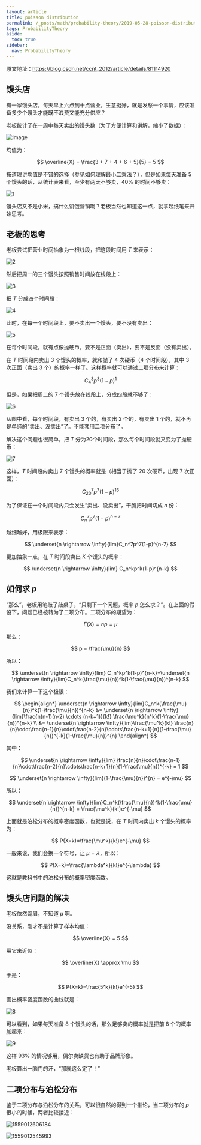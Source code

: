 ```yaml
---
layout: article
title: poisson distribution
permalink: /_posts/math/probability-theory/2019-05-28-poisson-distribution
tags: ProbabilityTheory
aside:
  toc: true
sidebar:
  nav: ProbabilityTheory
---
```


<!--more-->


原文地址：<https://blog.csdn.net/ccnt_2012/article/details/81114920>


## 馒头店

有一家馒头店，每天早上六点到十点营业，生意挺好，就是发愁一个事情，应该准备多少个馒头才能既不浪费又能充分供应？

老板统计了在一周中每天卖出的馒头数（为了方便计算和讲解，缩小了数据）：

![Image](https://raw.githubusercontent.com/monkey-knight/monkey-knight.github.io/master/_posts/math/probability-theory/assets/1.svg)

均值为：

$$
\overline{X} = \frac{3 + 7 + 4 + 6 + 5}{5} = 5
$$

按道理讲均值是不错的选择（参见[如何理解最小二乘法](https://www.matongxue.com/madocs/818.html)？），但是如果每天准备 $5$ 个馒头的话，从统计表来看，至少有两天不够卖，$40\%$ 的时间不够卖：

![1](./assets/2.svg)

馒头店又不是小米，搞什么饥饿营销啊？老板当然也知道这一点，就拿起纸笔来开始思考。


## 老板的思考

老板尝试把营业时间抽象为一根线段，把这段时间用 $T$ 来表示：

![2](./assets/3.png)

然后把周一的三个馒头按照销售时间放在线段上：

![3](./assets/4.png)

把 $T$ 分成四个时间段：

![4](./assets/5.png)

此时，在每一个时间段上，要不卖出一个馒头，要不没有卖出：

![5](./assets/6.png)

在每个时间段，就有点像抛硬币，要不是正面（卖出），要不是反面（没有卖出）。

在 $T$ 时间段内卖出 $3$ 个馒头的概率，就和抛了 $4$ 次硬币（$4$ 个时间段），其中 $3$ 次正面（卖出 $3$ 个）的概率一样了。这样概率就可以通过二项分布来计算：

$$
C_4^3 p^3(1-p)^1
$$

但是，如果把周二的 $7$ 个馒头放在线段上，分成四段就不够了：

![6](./assets/7.png)

从图中看，每个时间段，有卖出 $3$ 个的，有卖出 $2$ 个的，有卖出 $1$ 个的，就不再是单纯的“卖出、没卖出”了。不能套用二项分布了。

解决这个问题也很简单，把 $T$ 分为20个时间段，那么每个时间段就又变为了抛硬币：

![7](./assets/8.png)

这样，$T$ 时间段内卖出 $7$ 个馒头的概率就是（相当于抛了 $20$ 次硬币，出现 $7$ 次正面）：

$$
C_{20}^7p^7(1-p)^{13}
$$

为了保证在一个时间段内只会发生“卖出、没卖出”，干脆把时间切成 $n$ 份：

$$
C_n^7p^7(1-p)^{n-7}
$$

越细越好，用极限来表示：

$$
\underset{n \rightarrow \infty}{lim}C_n^7p^7(1-p)^{n-7}
$$

更加抽象一点，在 $T$ 时间段卖出 $K$ 个馒头的概率：

$$
\underset{n \rightarrow \infty}{lim} C_n^kp^k(1-p)^{n-k}
$$

## 如何求 $p$

“那么”，老板用笔敲了敲桌子，“只剩下一个问题，概率 $p$ 怎么求？”。在上面的假设下，问题已经被转为了二项分布。二项分布的期望为：

$$
E(X) = np = \mu
$$

那么：

$$
p = \frac{\mu}{n}
$$

所以：

$$
\underset{n \rightarrow \infty}{lim} C_n^kp^k(1-p)^{n-k}=\underset{n \rightarrow \infty}{lim}C_n^k(\frac{\mu}{n})^k(1-\frac{\mu}{n})^{n-k}
$$

我们来计算一下这个极限：

$$
\begin{align*}
\underset{n \rightarrow \infty}{lim}C_n^k(\frac{\mu}{n})^k(1-\frac{\mu}{n})^{n-k} &= \underset{n \rightarrow \infty}{lim}\frac{n(n-1)(n-2) \cdots (n-k+1)}{k!} \frac{\mu^k}{n^k}(1-\frac{\mu}{n})^{n-k} \\ 
 &= \underset{n \rightarrow \infty}{lim}\frac{\mu^k}{k!} \frac{n}{n}\cdot\frac{n-1}{n}\cdot\frac{n-2}{n}\cdots\frac{n-k+1}{n}(1-\frac{\mu}{n})^{-k}(1-\frac{\mu}{n})^{n} 
\end{align*}
$$

其中：

$$
\underset{n \rightarrow \infty}{lim} \frac{n}{n}\cdot\frac{n-1}{n}\cdot\frac{n-2}{n}\cdots\frac{n-k+1}{n}(1-\frac{\mu}{n})^{-k} = 1
$$

$$
\underset{n \rightarrow \infty}{lim}(1-\frac{\mu}{n})^{n} = e^{-\mu}
$$

所以：

$$
\underset{n \rightarrow \infty}{lim}C_n^k(\frac{\mu}{n})^k(1-\frac{\mu}{n})^{n-k} = \frac{\mu^k}{k!}e^{-\mu}
$$

上面就是泊松分布的概率密度函数，也就是说，在 $T$ 时间内卖出 $k$ 个馒头的概率为：

$$
P(X=k)=\frac{\mu^k}{k!}e^{-\mu}
$$

一般来说，我们会换一个符号，让 $\mu = \lambda$，所以：

$$
P(X=k)=\frac{\lambda^k}{k!}e^{-\lambda}
$$

这就是教科书中的泊松分布的概率密度函数。


## 馒头店问题的解决

老板依然蹙眉，不知道 $\mu$ 啊。

没关系，刚才不是计算了样本均值：

$$
\overline{X} =  5
$$

用它来近似：

$$
\overline{X} \approx \mu
$$

于是：

$$
P(X=k)=\frac{5^k}{k!}e^{-5}
$$

画出概率密度函数的曲线就是：

![8](./assets/9.png)

可以看到，如果每天准备 $8$ 个馒头的话，那么足够卖的概率就是把前 $8$ 个的概率加起来：

![9](./assets/10.png)

这样 $93 \%$ 的情况够用，偶尔卖缺货也有助于品牌形象。

老板算出一脑门的汗，“那就这么定了！”


## 二项分布与泊松分布

鉴于二项分布与泊松分布的关系，可以很自然的得到一个推论，当二项分布的 $p$ 很小的时候，两者比较接近：

![1559012606184](./assets/1559012606184.png)

![1559012545993](./assets/1559012545993.png)
